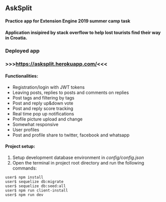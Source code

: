 ## **AskSplit**

#### Practice app for Extension Engine 2019 summer camp task
#### Application insipired by stack overflow to help lost tourists find their way in Croatia.

### Deployed app
### >>>https://asksplit.herokuapp.com/<<<

#### Functionalities:
- Registration/login with JWT tokens
- Leaving posts, replies to posts and comments on replies
- Post tags and filtering by tags
- Post and reply up&down vote
- Post and reply score tracking
- Real time pop up notifications
- Profile picture upload and change
- Somewhat responsive
- User profiles
- Post and profile share to twitter, facebook and whatsapp

#### Project setup:
1. Setup development database environment in *config/config.json*
2. Open the terminal in project root directory and run the following commands:
  ```
  user$ npm install
  user$ sequelize db:migrate
  user$ sequelize db:seed:all
  user$ npm run client-install
  user$ npm run dev
  ```
